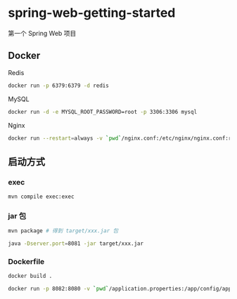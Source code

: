 # spring-web-getting-started
第一个 Spring Web 项目

## Docker

Redis

```bash
docker run -p 6379:6379 -d redis
```

MySQL

```bash
docker run -d -e MYSQL_ROOT_PASSWORD=root -p 3306:3306 mysql
```

Nginx
```bash
docker run --restart=always -v `pwd`/nginx.conf:/etc/nginx/nginx.conf:ro -p 80:80 -d nginx
```

## 启动方式

### exec

```bash
mvn compile exec:exec
```

### jar 包

```bash
mvn package # 得到 target/xxx.jar 包

java -Dserver.port=8081 -jar target/xxx.jar
```

### Dockerfile

```bash
docker build .

docker run -p 8082:8080 -v `pwd`/application.properties:/app/config/application.properties xxx
```
